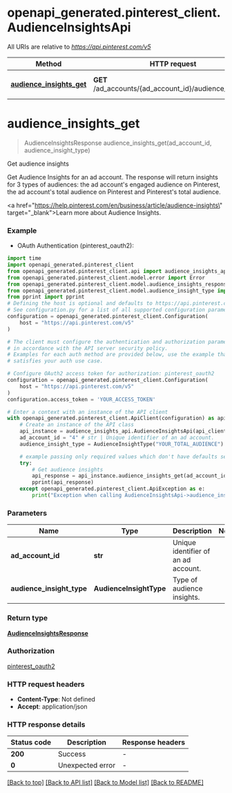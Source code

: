 # openapi_generated.pinterest_client.AudienceInsightsApi

All URIs are relative to *https://api.pinterest.com/v5*

Method | HTTP request | Description
------------- | ------------- | -------------
[**audience_insights_get**](AudienceInsightsApi.md#audience_insights_get) | **GET** /ad_accounts/{ad_account_id}/audience_insights | Get audience insights


# **audience_insights_get**
> AudienceInsightsResponse audience_insights_get(ad_account_id, audience_insight_type)

Get audience insights

Get Audience Insights for an ad account. The response will return insights for 3 types of audiences: the ad account's engaged audience on Pinterest, the ad account's total audience on Pinterest and Pinterest's total audience.<p/> <a href=\"https://help.pinterest.com/en/business/article/audience-insights\" target=\"_blank\">Learn more about Audience Insights</a>.

### Example

* OAuth Authentication (pinterest_oauth2):

```python
import time
import openapi_generated.pinterest_client
from openapi_generated.pinterest_client.api import audience_insights_api
from openapi_generated.pinterest_client.model.error import Error
from openapi_generated.pinterest_client.model.audience_insights_response import AudienceInsightsResponse
from openapi_generated.pinterest_client.model.audience_insight_type import AudienceInsightType
from pprint import pprint
# Defining the host is optional and defaults to https://api.pinterest.com/v5
# See configuration.py for a list of all supported configuration parameters.
configuration = openapi_generated.pinterest_client.Configuration(
    host = "https://api.pinterest.com/v5"
)

# The client must configure the authentication and authorization parameters
# in accordance with the API server security policy.
# Examples for each auth method are provided below, use the example that
# satisfies your auth use case.

# Configure OAuth2 access token for authorization: pinterest_oauth2
configuration = openapi_generated.pinterest_client.Configuration(
    host = "https://api.pinterest.com/v5"
)
configuration.access_token = 'YOUR_ACCESS_TOKEN'

# Enter a context with an instance of the API client
with openapi_generated.pinterest_client.ApiClient(configuration) as api_client:
    # Create an instance of the API class
    api_instance = audience_insights_api.AudienceInsightsApi(api_client)
    ad_account_id = "4" # str | Unique identifier of an ad account.
    audience_insight_type = AudienceInsightType("YOUR_TOTAL_AUDIENCE") # AudienceInsightType | Type of audience insights.

    # example passing only required values which don't have defaults set
    try:
        # Get audience insights
        api_response = api_instance.audience_insights_get(ad_account_id, audience_insight_type)
        pprint(api_response)
    except openapi_generated.pinterest_client.ApiException as e:
        print("Exception when calling AudienceInsightsApi->audience_insights_get: %s\n" % e)
```


### Parameters

Name | Type | Description  | Notes
------------- | ------------- | ------------- | -------------
 **ad_account_id** | **str**| Unique identifier of an ad account. |
 **audience_insight_type** | **AudienceInsightType**| Type of audience insights. |

### Return type

[**AudienceInsightsResponse**](AudienceInsightsResponse.md)

### Authorization

[pinterest_oauth2](../README.md#pinterest_oauth2)

### HTTP request headers

 - **Content-Type**: Not defined
 - **Accept**: application/json


### HTTP response details

| Status code | Description | Response headers |
|-------------|-------------|------------------|
**200** | Success |  -  |
**0** | Unexpected error |  -  |

[[Back to top]](#) [[Back to API list]](../README.md#documentation-for-api-endpoints) [[Back to Model list]](../README.md#documentation-for-models) [[Back to README]](../README.md)

